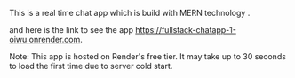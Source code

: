 This is a real time chat app which is build with MERN technology .

and here is the link to see the app https://fullstack-chatapp-1-oiwu.onrender.com.

Note: This app is hosted on Render's free tier. It may take up to 30 seconds to load the first time due to server cold start.

